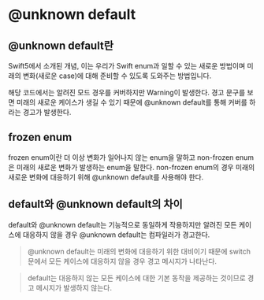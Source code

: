 # @unknown default

## @unknown default란
Swift5에서 소개된 개념, 이는 우리가 Swift enum과 일할 수 있는 새로운 방법이며 미래의 변화(새로운 case)에 대해 준비할 수 있도록 도와주는 방법입니다.

해당 코드에서는 알려진 모드 경우를 커버하지만 Warning이 발생한다. 경고 문구를 보면 미래의 새로운 케이스가 생길 수 있기 때문에 @unknown default를 통해 커버를 하라는 경고가 발생한다. 

## frozen enum
frozen enum이란 더 이상 변화가 일어나지 않는 enum을 말하고 non-frozen enum은 미래의 새로운 변화가 발생하는 enum을 말한다. non-frozen enum의 경우 미래의 새로운 변화에 대응하기 위해 @unknown default를 사용해야 한다.

## default와 @unknown default의 차이
default와 @unknown default는 기능적으로 동일하게 작용하지만 알려진 모든 케이스에 대응하지 않을 경우 @unknown default는 컴파일러가 경고한다.

> @unknown default는 미래의 변화에 대응하기 위한 대비이기 때문에 switch문에서 모든 케이스에 대응하지 않을 경우 경고 메시지가 나타난다.  
   
> default는 대응하지 않는 모든 케이스에 대한 기본 동작을 제공하는 것이므로 경고 메시지가 발생하지 않는다.
  
